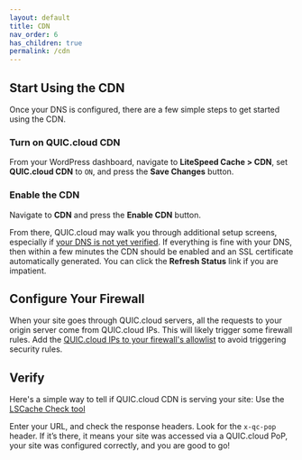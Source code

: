 ```yaml
---
layout: default
title: CDN
nav_order: 6
has_children: true
permalink: /cdn
---
```



## Start Using the CDN

Once your DNS is configured, there are a few simple steps to get started using the CDN.

### Turn on QUIC.cloud CDN

From your WordPress dashboard, navigate to **LiteSpeed Cache > CDN**, set **QUIC.cloud CDN** to `ON`, and press the **Save Changes** button.

### Enable the CDN

Navigate to **CDN** and press the **Enable CDN** button.

From there, QUIC.cloud may walk you through additional setup screens, especially if [your DNS is not yet verified](https://quic.cloud/docs/cdn/troubleshooting/domain-verification-issues/). If everything is fine with your DNS, then within a few minutes the CDN should be enabled and an SSL certificate automatically generated. You can click the **Refresh Status** link if you are impatient.

## Configure Your Firewall

When your site goes through QUIC.cloud servers, all the requests to your origin server come from QUIC.cloud IPs. This will likely trigger some firewall rules. Add the [QUIC.cloud IPs to your firewall's allowlist](https://quic.cloud/docs/getting-started/adding-quic-cloud-ips-to-allowlist/) to avoid triggering security rules.

## Verify

Here's a simple way to tell if QUIC.cloud CDN is serving your site: Use the [LSCache Check tool](https://check.lscache.io)

Enter your URL, and check the response headers. Look for the `x-qc-pop` header. If it’s there, it means your site was accessed via a QUIC.cloud PoP, your site was configured correctly, and you are good to go!